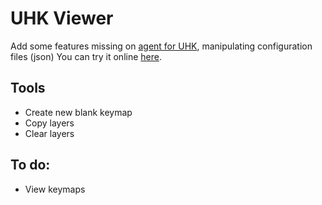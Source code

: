 # UHK Viewer

Add some features missing on [agent for UHK](https://github.com/UltimateHackingKeyboard/agent), manipulating configuration files (json)
You can try it online [here](https://izk666.github.io/UHK-Viewer/).


## Tools

- Create new blank keymap
- Copy layers
- Clear layers

## To do:
- View keymaps
